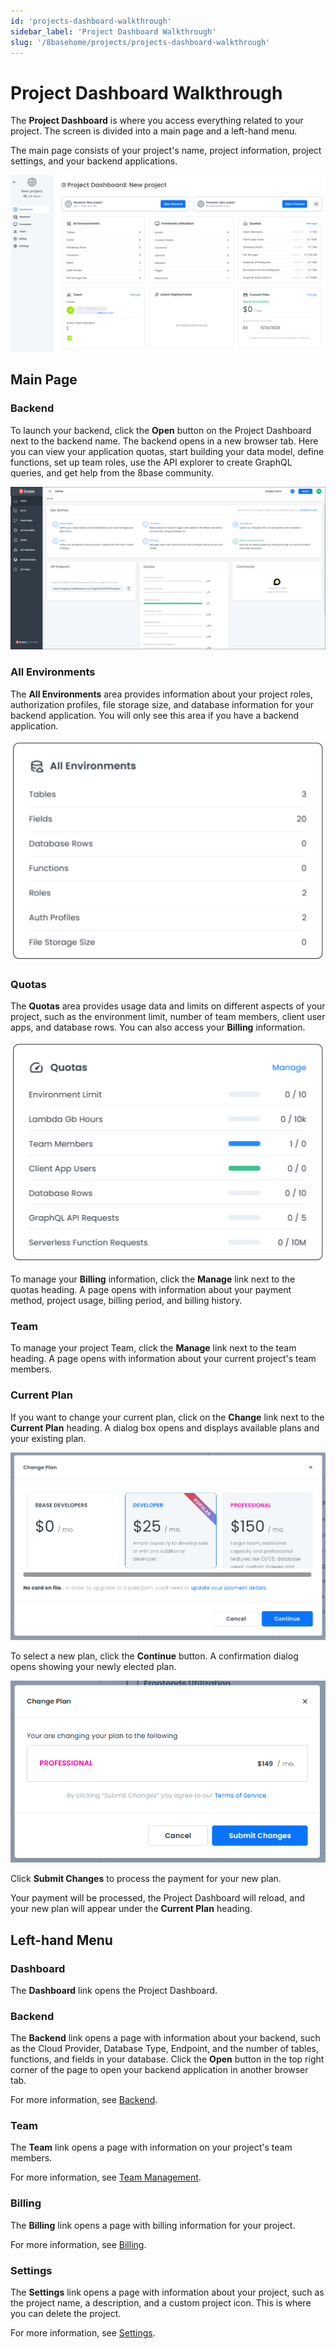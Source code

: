 ```yaml
---
id: 'projects-dashboard-walkthrough'
sidebar_label: 'Project Dashboard Walkthrough'
slug: '/8basehome/projects/projects-dashboard-walkthrough'
---
```

# Project Dashboard Walkthrough

The **Project Dashboard** is where you access everything related to your project. The screen is divided into a main page and a left-hand menu. 

The main page consists of your project's name, project information, project settings, and your backend applications. 

![Project Dashboard page](./_images/projects-provisioning-projects-project-dashboard.png)

## Main Page

### Backend
To launch your backend, click the **Open** button on the Project Dashboard next to the backend name. The backend opens in a new browser tab. Here you can view your application quotas, start building your data model, define functions, set up team roles, use the API explorer to create GraphQL queries, and get help from the 8base community.

![Backend Application](./_images/projects-project-ui-walkthrough-backend-application.png)

### All Environments
The **All Environments** area provides information about your project roles, authorization profiles, file storage size, and database information for your backend application. You will only see this area if you have a backend application.

![All Environments](./_images/projects-project-ui-walkthrough-all-environments.png)

### Quotas
The **Quotas** area provides usage data and limits on different aspects of your project, such as the environment limit, number of team members, client user apps, and database rows. You can also access your **Billing** information.

![Quotas](./_images/projects-project-ui-walkthrough-quotas.png)

To manage your **Billing** information, click the **Manage** link next to the quotas heading. A page opens with information about your payment method, project usage, billing period, and billing history. 

### Team
To manage your project Team, click the **Manage** link next to the team heading. A page opens with information about your current project's team members.

### Current Plan
If you want to change your current plan, click on the **Change** link next to the **Current Plan** heading. A dialog box opens and displays available plans and your existing plan.

![Current Plan](./_images/projects-project-ui-walkthrough-plan.png)

To select a new plan, click the **Continue** button. A confirmation dialog opens showing your newly elected plan.

![New Plan](./_images/projects-project-ui-walkthrough-plan-change.png)

Click **Submit Changes** to process the payment for your new plan.

Your payment will be processed, the Project Dashboard will reload, and your new plan will appear under the **Current Plan** heading.

## Left-hand Menu

### Dashboard
The **Dashboard** link opens the Project Dashboard.

### Backend
The **Backend** link opens a page with information about your backend, such as the Cloud Provider, Database Type, Endpoint, and the number of tables, functions, and fields in your database. Click the **Open** button in the top right corner of the page to open your backend application in another browser tab.

For more information, see [Backend](projects-backend-ui.md).

### Team
The **Team** link opens a page with information on your project's team members. 

For more information, see [Team Management](projects-team-management.md).

### Billing
The **Billing** link opens a page with billing information for your project.

For more information, see [Billing](projects-billing.md).

### Settings
The **Settings** link opens a page with information about your project, such as the project name, a description, and a custom project icon. This is where you can delete the project.

For more information, see [Settings](projects-settings.md).
